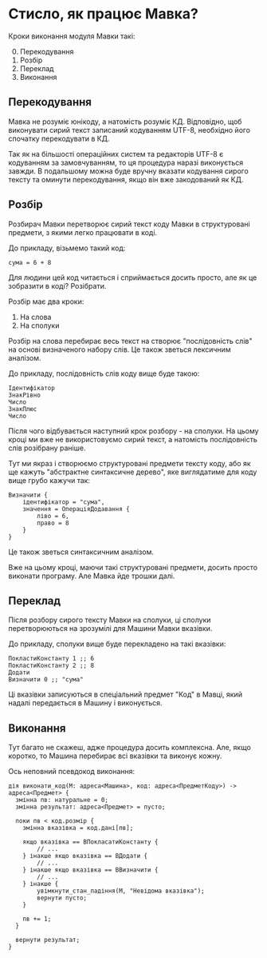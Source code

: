# Стисло, як працює Мавка?

Кроки виконання модуля Мавки такі:

0. Перекодування
1. Розбір
2. Переклад
3. Виконання

## Перекодування

Мавка не розуміє юнікоду, а натомість розуміє КД.
Відповідно, щоб виконувати сирий текст записаний кодуванням UTF-8, необхідно його спочатку перекодувати в КД.

Так як на більшості операційних систем та редакторів UTF-8 є кодуванням за замовчуванням, то ця процедура наразі виконується завжди.
В подальшому можна буде вручну вказати кодування сирого тексту та оминути перекодування, якщо він вже закодований як КД.

## Розбір

Розбирач Мавки перетворює сирий текст коду Мавки в структуровані предмети, з якими легко працювати в коді.

До прикладу, візьмемо такий код:

```мавка
сума = 6 + 8
```

Для людини цей код читається і сприймається досить просто, але як це зобразити в коді? Розібрати.

Розбір має два кроки:

1. На слова
2. На сполуки

Розбір на слова перебирає весь текст на створює "послідовність слів" на основі визначеного набору слів. Це також зветься лексичним аналізом.

До прикладу, послідовність слів коду вище буде такою:

```
Ідентифікатор 
ЗнакРівно     
Число         
ЗнакПлюс      
Число         
```

Після чого відбувається наступний крок розбору - на сполуки. На цьому кроці ми вже не використовуємо сирий текст, а натомість послідовність слів розібрану раніше.

Тут ми якраз і створюємо структуровані предмети тексту коду, або як ще кажуть "абстрактне синтаксичне дерево", яке виглядатиме для коду вище грубо кажучи так:

```ціль
Визначити {
    ідентифікатор = "сума",
    значення = ОпераціяДодавання {
        ліво = 6,
        право = 8 
    }
}
```

Це також зветься синтаксичним аналізом.

Вже на цьому кроці, маючи такі структуровані предмети, досить просто виконати програму. Але Мавка йде трошки далі.

## Переклад

Після розбору сирого тексту Мавки на сполуки, ці сполуки перетворюються на зрозумілі для Машини Мавки вказівки.

До прикладу, сполуки вище буде перекладено на такі вказівки:

```
ПокластиКонстанту 1 ;; 6
ПокластиКонстанту 2 ;; 8
Додати
Визначити 0 ;; "сума"
```

Ці вказівки записуються в спеціальний предмет "Код" в Мавці, який надалі передається в Машину і виконується.

## Виконання

Тут багато не скажеш, адже процедура досить комплексна. Але, якщо коротко, то Машина перебирає всі вказівки та виконує кожну.

Ось неповний псевдокод виконання:

```ціль
дія виконати_код(М: адреса<Машина>, код: адреса<ПредметКоду>) -> адреса<Предмет> {
  змінна пв: натуральне = 0;
  змінна результат: адреса<Предмет> = пусто;

  поки пв < код.розмір {
    змінна вказівка = код.дані[пв];

    якщо вказівка == ВПокласатиКонстанту {
        // ...
    } інакше якщо вказівка == ВДодати {
        // ...
    } інакше якщо вказівка == ВВизначити {
        // ...
    } інакше {
        увімкнути_стан_падіння(М, "Невідома вказівка");
        вернути пусто;
    }

    пв += 1;
  }

  вернути результат;
}
```